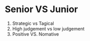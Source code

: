 # Senior VS Junior

1. Strategic vs Tagical
3. High judgement vs low judgement
5. Positive VS. Nomative
